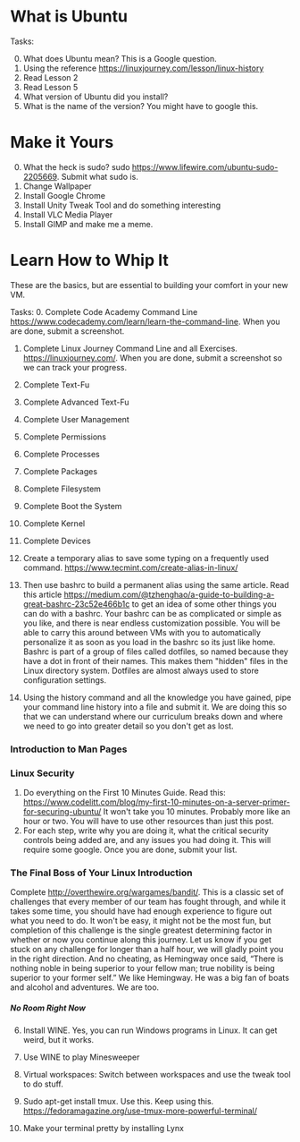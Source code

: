 # What is Ubuntu

Tasks: 

0. What does Ubuntu mean? This is a Google question.
1. Using the reference https://linuxjourney.com/lesson/linux-history
2. Read Lesson 2
3. Read Lesson 5
4. What version of Ubuntu did you install? 
5. What is the name of the version? You might have to google this.


# Make it Yours

0. What the heck is sudo? sudo https://www.lifewire.com/ubuntu-sudo-2205669. Submit what sudo is. 
1. Change Wallpaper
2. Install Google Chrome
3. Install Unity Tweak Tool and do something interesting
4. Install VLC Media Player
5. Install GIMP and make me a meme. 


# Learn How to Whip It 
These are the basics, but are essential to building your comfort in your new VM. 

Tasks:
0. Complete Code Academy Command Line https://www.codecademy.com/learn/learn-the-command-line. When you are done, submit a screenshot.
1. Complete Linux Journey Command Line and all Exercises. https://linuxjourney.com/. When you are done, submit a screenshot so we can track your progress.
2. Complete Text-Fu
3. Complete Advanced Text-Fu
4. Complete User Management
5. Complete Permissions
6. Complete Processes
7. Complete Packages
8. Complete Filesystem
9. Complete Boot the System
10. Complete Kernel
11. Complete Devices

12. Create a temporary alias to save some typing on a frequently used command. https://www.tecmint.com/create-alias-in-linux/

13. Then use bashrc to build a permanent alias using the same article. Read this article https://medium.com/@tzhenghao/a-guide-to-building-a-great-bashrc-23c52e466b1c to get an idea of some other things you can do with a bashrc. Your bashrc can be as complicated or simple as you like, and there is near endless customization possible. You will be able to carry this around between VMs with you to automatically personalize it as soon as you load in the bashrc so its just like home. 
Bashrc is part of a group of files called dotfiles, so named because they have a dot in front of their names. This makes them "hidden" files in the Linux directory system. Dotfiles are almost always used to store configuration settings. 

14. Using the history command and all the knowledge you have gained, pipe your command line history into a file and submit it. We are doing this so that we can understand where our curriculum breaks down and where we need to go into greater detail so you don't get as lost. 


### Introduction to Man Pages

### Linux Security

1. Do everything on the First 10 Minutes Guide. Read this: https://www.codelitt.com/blog/my-first-10-minutes-on-a-server-primer-for-securing-ubuntu/ It won't take you 10 minutes. Probably more like an hour or two. You will have to use other resources than just this post.
2. For each step, write why you are doing it, what the critical security controls being added are, and any issues you had doing it. This will require some google. Once you are done, submit your list.

### The Final Boss of Your Linux Introduction

Complete http://overthewire.org/wargames/bandit/. This is a classic set of challenges that every member of our team has fought through, and while it takes some time, you should have had enough experience to figure out what you need to do. It won't be easy, it might not be the most fun, but completion of this challenge is the single greatest determining factor in whether or now you continue along this journey. Let us know if you get stuck on any challenge for longer than a half hour, we will gladly point you in the right direction. And no cheating, as Hemingway once said, “There is nothing noble in being superior to your fellow man; true nobility is being superior to your former self.” We like Hemingway. He  was a big fan of boats and alcohol and adventures. We are too. 


##### No Room Right Now
6. Install WINE. Yes, you can run Windows programs in Linux. It can get weird, but it works.
7. Use WINE to play Minesweeper
15. Virtual workspaces: Switch between workspaces and use the tweak tool to do stuff.

16. Sudo apt-get install tmux. Use this. Keep using this. https://fedoramagazine.org/use-tmux-more-powerful-terminal/
17. Make your terminal pretty by installing Lynx
